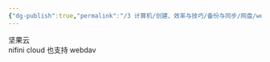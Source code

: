 ```yaml
---
{"dg-publish":true,"permalink":"/3 计算机/创建、效率与技巧/备份与同步/网盘/webdav支持网盘/","title":"webdav支持网盘"}
---
```



坚果云  
nifini cloud 也支持 webdav